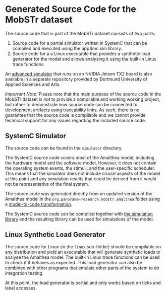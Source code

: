 # Generated Source Code for the MobSTr dataset

The source code that is part of the MobSTr dataset consists of two parts:

1. Source code for a partial simulator written in SystemC that can be compiled and executed using the app4mc.sim library.
2. Source code for a a Linux executable that provides a synthetic load generator for the model and allows analysing it using the built-in Linux trace functions.

An [advanced simulator](3) that runs on an NVIDIA Jetson TX2 board is also available in a separate repository provided by Dortmund University of Applied Sciences and Arts.

*Important Note*:
Please note that the main purpose of the source code in the MobSTr dataset is *not* to provide a compilable and working working project, but rather to demonstrate how source code can be connected to development artifacts using traceability links. As such, there is no guarantee that the source code is compilable and we cannot provide technical support for any issues regarding the included source code.

## SystemC Simulator

The source code can be found in the `simulator` directory.

The SystemC source code covers most of the Amalthea model, including the hardware model and the software model. However, it does not contain the operating system events, the stimuli, and the user-specific scheduler. This means that the simulator does not include crucial aspects of the model at this point and any simulation results that could be derived from it would not be representative of the final system. 

The source code was generated directly from an updated version of the Amalthea model in the `org.panorama-research.mobstr.amalthea` folder using a [model-to-code transformation](2).

The SystemC source code can be compiled together with [the simulation library](1) and the resulting library can be used for simulations of the model. 

## Linux Synthetic Load Generator

The source code for Linux (in the `linux` sub-folder) should be compilable on any distribution and yield an executable that will generate synthetic loads to analyse the Amalthea model.
The built-in Linux trace functions can be used to check if it behaves as expected. This load generator can also be combined with other programs that emulate other parts of the system to do integration testing.

At this point, the load generator is partial and only works based on ticks and label accesses.
    

    
[1]: https://gitlab.idial.institute/panorama.systemc.group/app4mc.sim
[2]: https://gitlab.idial.institute/panorama.systemc.group/amalthea2systemc.transformation
[3]: https://github.com/anand6105/MBSE